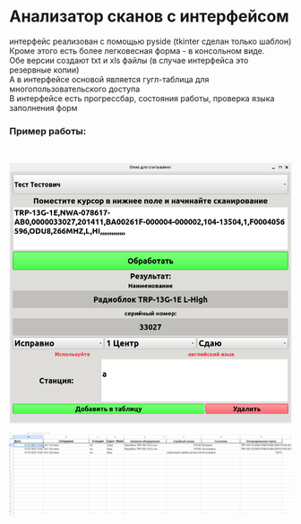 <h1>Анализатор сканов с интерфейсом</h1>
интерфейс реализован с помощью pyside (tkinter сделан только шаблон)
<br> Кроме этого есть более легковесная форма - в консольном виде.
<br> Обе версии создают txt и xls файлы (в случае интерфейса это резервные копии)
<br> А в интерфейсе основой является гугл-таблица для многопользовательского доступа
<br> В интерфейсе есть прогрессбар, состояния работы, проверка языка заполнения форм
<h3>Пример работы:</h3>


<br>

![gui](pics/gui_example.png)

![sheets](pics/google_sheets.jpg)